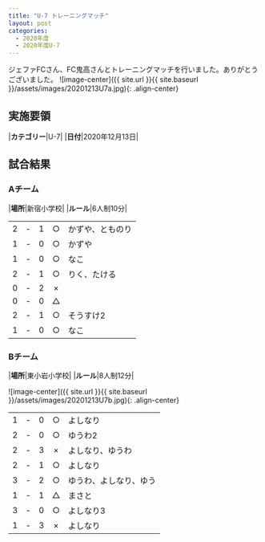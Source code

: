 ```yaml
---
title: "U-7 トレーニングマッチ"
layout: post
categories:
  - 2020年度
  - 2020年度U-7
---
```


ジェファFCさん、FC鬼高さんとトレーニングマッチを行いました。ありがとうございました。
![image-center]({{ site.url }}{{ site.baseurl }}/assets/images/20201213U7a.jpg){: .align-center}

## 実施要領

|**カテゴリー**|U-7|
|**日付**|2020年12月13日|

## 試合結果

### Aチーム

|**場所**|新宿小学校|
|**ルール**|6人制10分|

|    |   |    |         |    |
|:--:|:-:|:--:|:--:|:--------|
|    2| - |   1|○|かずや、とものり|
|    1| - |   0|○|かずや|
|    1| - |   0|○|なこ|
|    2| - |   1|○|りく、たける|
|    0| - |   2|×||
|    0| - |   0|△||
|    2| - |   1|○|そうすけ2|
|    1| - |   0|○|なこ|

### Bチーム

|**場所**|東小岩小学校|
|**ルール**|8人制12分|

![image-center]({{ site.url }}{{ site.baseurl }}/assets/images/20201213U7b.jpg){: .align-center}

|    |   |    |         |    |
|:--:|:-:|:--:|:--:|:--------|
|    1| - |   0|○|よしなり|
|    2| - |   0|○|ゆうわ2|
|    2| - |   3|×|よしなり、ゆうわ|
|    2| - |   1|○|よしなり|
|    3| - |   2|○|ゆうわ、よしなり、ゆう|
|    1| - |   1|△|まさと|
|    3| - |   0|○|よしなり3|
|    1| - |   3|×|よしなり|
